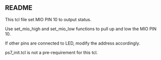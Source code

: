 ## README

This tcl file set MIO PIN 10 to output status.

Use set_mio_high and set_mio_low functions to pull up and low the MIO PIN 10.

If other pins are connected to LED, modify the address accordingly.

ps7_init.tcl is not a pre-requirement for this tcl.

